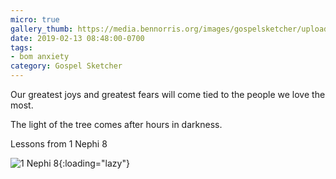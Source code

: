 ```yaml
---
micro: true
gallery_thumb: https://media.bennorris.org/images/gospelsketcher/uploads/2019/0967739579.jpg
date: 2019-02-13 08:48:00-0700
tags:
- bom anxiety
category: Gospel Sketcher
---
```


Our greatest joys and greatest fears will come tied to the people we love the most.

The light of the tree comes after hours in darkness.

Lessons from 1 Nephi 8

![1 Nephi 8](https://media.bennorris.org/images/gospelsketcher/uploads/2019/0967739579.jpg){:loading="lazy"}